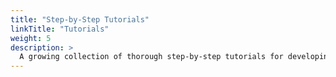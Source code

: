 ```yaml
---
title: "Step-by-Step Tutorials"
linkTitle: "Tutorials"
weight: 5
description: >
  A growing collection of thorough step-by-step tutorials for developing and deploying digital health apps with the Community Health Toolkit.
---
```



